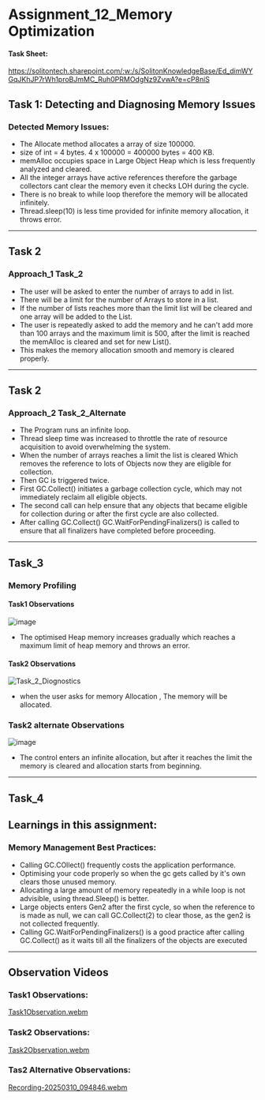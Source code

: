 ﻿# Assignment_12_Memory Optimization
#### Task Sheet:
https://solitontech.sharepoint.com/:w:/s/SolitonKnowledgeBase/Ed_dimWYGqJKhJP7rWh1proBJmMC_Ruh0PRMOdgNz9ZvwA?e=cP8niS

## Task 1: Detecting and Diagnosing Memory Issues

### Detected Memory Issues:
* The Allocate method allocates a array of size 100000.
* size of int = 4 bytes. 4 x 100000 = 400000 bytes = 400 KB.
* memAlloc occupies space in Large Object Heap which is less frequently analyzed
and cleared.
* All the integer arrays have active references therefore the garbage collectors 
cant clear the memory even it checks LOH during the cycle.
* There is no break to while loop therefore the memory will be allocated infinitely.
* Thread.sleep(10) is less time provided for infinite memory allocation, it throws error.

--------------------------------------------------------
## Task 2

### Approach_1 Task_2
* The user will be asked to enter the number of arrays to add in list.
* There will be a limit for the number of Arrays to store in a list.
* If the number of lists reaches more than the limit list will be cleared and one array will be added to the List.
* The user is repeatedly asked to add the memory and he can't add more than 100 arrays and the maximum limit is 500,
after the limit is reached the memAlloc is cleared and set for new List<Array>().
* This makes the memory allocation smooth and memory is cleared properly.

--------------------------------------------------------
## Task 2

### Approach_2 Task_2_Alternate

* The Program runs an infinite loop.
* Thread sleep time was increased to throttle the rate of resource acquisition to avoid overwhelming the system.
* When the number of arrays reaches a limit the list is cleared Which removes the reference to lots of Objects now they are eligible for collection. 
* Then GC is triggered twice.
* First GC.Collect() initiates a garbage collection cycle, which may not immediately reclaim all eligible objects.
* The second call can help ensure that any objects that became eligible for collection during or after the first cycle are also collected.
* After calling GC.Collect() GC.WaitForPendingFinalizers() is called to ensure that all finalizers have completed before proceeding.

-------------------------------------------------------
## Task_3

### Memory Profiling

#### Task1 Observations
![image](https://github.com/user-attachments/assets/2f080133-a54c-42d7-bc4b-e70dd60238dd)
* The optimised Heap memory increases gradually which reaches a maximum limit of heap memory and throws an error.

#### Task2 Observations
![Task_2_Diognostics](https://github.com/user-attachments/assets/57153953-da0d-46dd-b6fd-7405d042f97b)
* when the user asks for memory Allocation , The memory will be allocated.

### Task2 alternate Observations
![image](https://github.com/user-attachments/assets/0f12529c-58dc-4e6a-9a1e-03614a2eebbd)
* The control enters an infinite allocation, but after it reaches the limit the memory is cleared and allocation starts from beginning.

------------------------------------------------------
## Task_4

## Learnings in this assignment:
### Memory Management Best Practices:
* Calling GC.COllect() frequently costs the application performance.
* Optimising your code properly so when the gc gets called by it's own clears those unused memory.
* Allocating a large amount of memory repeatedly in a while loop is not advisible, using thread.Sleep() is better.
* Large objects enters Gen2 after the first cycle, so when the reference to is made as null, we can call GC.Collect(2) to clear those, as the gen2 is not collected frequently.
* Calling GC.WaitForPendingFinalizers() is a good practice after calling  GC.Collect() as it waits till all the finalizers of the objects are executed
-------------------------------------------------------
## Observation Videos

### Task1 Observations:
[Task1Observation.webm](https://github.com/user-attachments/assets/a5298f0c-67c0-4907-8190-30dcc4683c66)


### Task2 Observations:
[Task2Observation.webm](https://github.com/user-attachments/assets/e965fb66-aab8-4ba7-95c7-e6d50fef35fe)

### Tas2 Alternative Observations:
[Recording-20250310_094846.webm](https://github.com/user-attachments/assets/ecc48cb1-2ea2-49c4-ad36-bc0c0234bcca)

